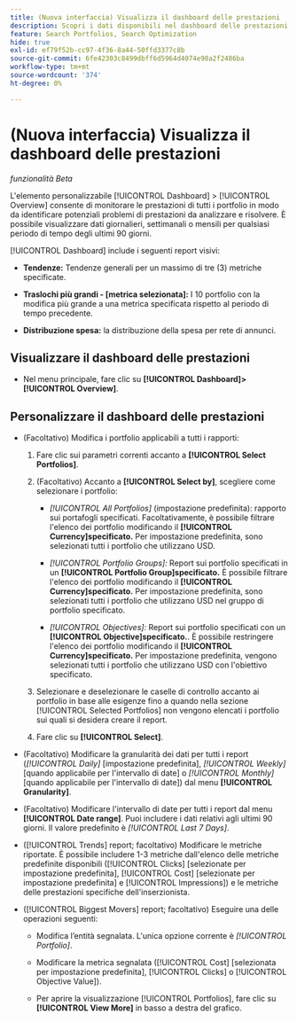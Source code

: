 ```yaml
---
title: (Nuova interfaccia) Visualizza il dashboard delle prestazioni
description: Scopri i dati disponibili nel dashboard delle prestazioni.
feature: Search Portfolios, Search Optimization
hide: true
exl-id: ef79f52b-cc97-4f36-8a44-50ffd3377c8b
source-git-commit: 6fe42303c8499dbff6d5964d4074e98a2f2486ba
workflow-type: tm+mt
source-wordcount: '374'
ht-degree: 0%

---
```


# (Nuova interfaccia) Visualizza il dashboard delle prestazioni

*funzionalità Beta*

L&#39;elemento personalizzabile [!UICONTROL Dashboard] > [!UICONTROL Overview] consente di monitorare le prestazioni di tutti i portfolio <!-- May later include other entity-level data --> in modo da identificare potenziali problemi di prestazioni da analizzare e risolvere. È possibile visualizzare dati giornalieri, settimanali o mensili per qualsiasi periodo di tempo degli ultimi 90 giorni.

[!UICONTROL Dashboard] include i seguenti report visivi:

* **Tendenze:** Tendenze generali per un massimo di tre (3) metriche specificate.

* **Traslochi più grandi - \[metrica selezionata\]:** I 10 portfolio con la modifica più grande a una metrica specificata rispetto al periodo di tempo precedente.

* **Distribuzione spesa:** la distribuzione della spesa per rete di annunci.

## Visualizzare il dashboard delle prestazioni

* Nel menu principale, fare clic su **[!UICONTROL Dashboard]>[!UICONTROL Overview]**.

## Personalizzare il dashboard delle prestazioni

* (Facoltativo) Modifica i portfolio applicabili a tutti i rapporti:

   1. Fare clic sui parametri correnti accanto a **[!UICONTROL Select Portfolios]**.

   1. (Facoltativo) Accanto a **[!UICONTROL Select by]**, scegliere come selezionare i portfolio:

      * *[!UICONTROL All Portfolios]* (impostazione predefinita): rapporto sui portafogli specificati. Facoltativamente, è possibile filtrare l&#39;elenco dei portfolio modificando il **[!UICONTROL Currency]specificato.** Per impostazione predefinita, sono selezionati tutti i portfolio che utilizzano USD.

      * *[!UICONTROL Portfolio Groups]:* Report sui portfolio specificati in un **[!UICONTROL Portfolio Group]specificato.** È possibile filtrare l&#39;elenco dei portfolio modificando il **[!UICONTROL Currency]specificato.** Per impostazione predefinita, sono selezionati tutti i portfolio che utilizzano USD nel gruppo di portfolio specificato.

      * *[!UICONTROL Objectives]:* Report sui portfolio specificati con un **[!UICONTROL Objective]specificato.**. È possibile restringere l&#39;elenco dei portfolio modificando il **[!UICONTROL Currency]specificato.** Per impostazione predefinita, vengono selezionati tutti i portfolio che utilizzano USD con l&#39;obiettivo specificato.

   1. Selezionare e deselezionare le caselle di controllo accanto ai portfolio in base alle esigenze fino a quando nella sezione [!UICONTROL Selected Portfolios] non vengono elencati i portfolio sui quali si desidera creare il report.

   1. Fare clic su **[!UICONTROL Select]**.

* (Facoltativo) Modificare la granularità dei dati per tutti i report (*[!UICONTROL Daily]* \[impostazione predefinita\], *[!UICONTROL Weekly]* \[quando applicabile per l&#39;intervallo di date\] o *[!UICONTROL Monthly]* \[quando applicabile per l&#39;intervallo di date\]) dal menu **[!UICONTROL Granularity]**.

* (Facoltativo) Modificare l&#39;intervallo di date per tutti i report dal menu **[!UICONTROL Date range]**. Puoi includere i dati relativi agli ultimi 90 giorni. Il valore predefinito è *[!UICONTROL Last 7 Days]*.

* ([!UICONTROL Trends] report; facoltativo) Modificare le metriche riportate. È possibile includere 1-3 metriche dall&#39;elenco delle metriche predefinite disponibili ([!UICONTROL Clicks] \[selezionate per impostazione predefinita\], [!UICONTROL Cost] \[selezionate per impostazione predefinita\] e [!UICONTROL Impressions]) e le metriche delle prestazioni specifiche dell&#39;inserzionista.

* ([!UICONTROL Biggest Movers] report; facoltativo) Eseguire una delle operazioni seguenti:

   * Modifica l’entità segnalata. L&#39;unica opzione corrente è *[!UICONTROL Portfolio]*.

   * Modificare la metrica segnalata ([!UICONTROL Cost] \[selezionata per impostazione predefinita\], [!UICONTROL Clicks] o [!UICONTROL Objective Value]).

   * Per aprire la visualizzazione [!UICONTROL Portfolios], fare clic su **[!UICONTROL View More]** in basso a destra del grafico. <!-- This currently lists all portfolios, not a filtered view of the portfolios in the report -->

